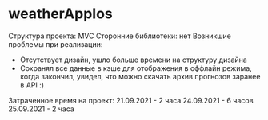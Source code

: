 # weatherAppIos

Структура проекта: MVC
Сторонние библиотеки: нет
Возникшие проблемы при реализации:
- Отсутствует дизайн, ушло больше времени на структуру дизайна
- Сохранял все данные в кэше для отображения в оффлайн режима, когда закончил, увидел, что можно скачать архив прогнозов заранее в API :)

Затраченное время на проект:
21.09.2021 - 2 часа
24.09.2021 - 6 часов
25.09.2021 - 2 часа

